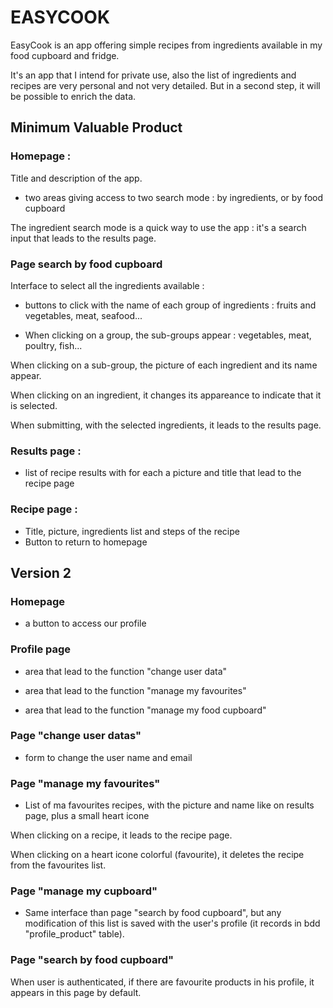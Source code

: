 # EASYCOOK

EasyCook is an app offering simple recipes from ingredients available in my food cupboard and fridge.

It's an app that I intend for private use, also the list of ingredients and recipes are very personal and not very detailed.
But in a second step, it will be possible to enrich the data.

## Minimum Valuable Product

### Homepage :

Title and description of the app.

- two areas giving access to two search mode : by ingredients, or by food cupboard

The ingredient search mode is a quick way to use the app : it's a search input that leads to the results page.

### Page search by food cupboard

Interface to select all the ingredients available :

- buttons to click with the name of each group of ingredients : fruits and vegetables, meat, seafood...
  
- When clicking on a group, the sub-groups appear : vegetables, meat, poultry, fish...

When clicking on a sub-group, the picture of each ingredient and its name appear.

When clicking on an ingredient, it changes its appareance to indicate that it is selected.

When submitting, with the selected ingredients, it leads to the results page.

### Results page :

- list of recipe results with for each a picture and title that lead to the recipe page

### Recipe page :

- Title, picture, ingredients list and steps of the recipe
- Button to return to homepage


## Version 2

### Homepage

- a button to access our profile

### Profile page

- area that lead to the function "change user data"
  
- area that lead to the function "manage my favourites"
  
- area that lead to the function "manage my food cupboard"

### Page "change user datas"

- form to change the user name and email

### Page "manage my favourites"

- List of ma favourites recipes, with the picture and name like on results page, plus a small heart icone
  
When clicking on a recipe, it leads to the recipe page.

When clicking on a heart icone colorful (favourite), it deletes the recipe from the favourites list.

### Page "manage my cupboard"

- Same interface than page "search by food cupboard", but any modification of this list is saved with the user's profile (it records in bdd "profile_product" table).

### Page "search by food cupboard"

When user is authenticated, if there are favourite products in his profile, it appears in this page by default.
